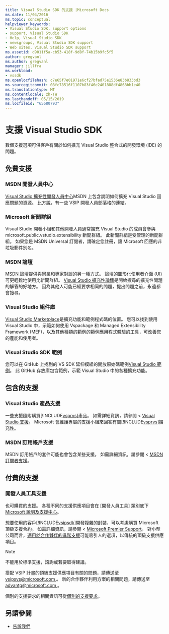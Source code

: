 ```yaml
---
title: Visual Studio SDK 的支援 |Microsoft Docs
ms.date: 11/04/2016
ms.topic: conceptual
helpviewer_keywords:
- Visual Studio SDK, support options
- support, Visual Studio SDK
- Help, Visual Studio SDK
- newsgroups, Visual Studio SDK support
- Web sites, Visual Studio SDK support
ms.assetid: d9011f5a-cb53-418f-9d8f-74b15b9fc5f5
author: gregvanl
ms.author: gregvanl
manager: jillfra
ms.workload:
- vssdk
ms.openlocfilehash: c7e65f7e01971e6cf27bfad75e1536e83b833bd3
ms.sourcegitcommit: 08fc78516f1107b83f46e2401888df4868bb1e40
ms.translationtype: MT
ms.contentlocale: zh-TW
ms.lasthandoff: 05/15/2019
ms.locfileid: "65680793"
---
```

# <a name="support-for-the-visual-studio-sdk"></a>支援 Visual Studio SDK
數個支援選項可供客戶有關於如何擴充 Visual Studio 整合式的開發環境 (IDE) 的問題。

## <a name="free-support"></a>免費支援

### <a name="msdn-development-center"></a>MSDN 開發人員中心
 [Visual Studio 擴充性開發人員中心](http://go.microsoft.com/fwlink/?LinkID=84381)MSDN 上包含說明如何擴充 Visual Studio 回應問題的資源。 比方說，有一些 VSIP 開發人員部落格的連結。

### <a name="microsoft-newsgroups"></a>Microsoft 新聞群組
 Visual Studio 開發小組和其他開發人員通常擴充 Visual Studio 的成員會參與 microsoft.public.vstudio.extensibility 新聞群組。 此新聞群組是受管理的新聞群組。 如果您是 MSDN Universal 訂閱者，請確定您註冊，讓 Microsoft 回應的非垃圾郵件別名。

### <a name="msdn-forums"></a>MSDN 論壇
 [MSDN 論壇](http://go.microsoft.com/fwlink/?LinkID=76632)提供與同業和專家對談的另一種方式。 論壇的圖形化使用者介面 (UI) 可更輕鬆地使用比新聞群組。 [Visual Studio 擴充性論壇](http://go.microsoft.com/fwlink/?LinkID=121964)是開始搜尋的擴充性問題的解答的好地方。 因為其他人可能已經要求相同的問題，提出問題之前，永遠都會搜尋。

### <a name="visual-studio-gallery"></a>Visual Studio 組件庫
 [Visual Studio Marketplace](https://marketplace.visualstudio.com/)是擴充功能和範例程式碼的位置。 您可以找到使用 Visual Studio 中，示範如何使用 Vspackage 和 Managed Extensibility Framework (MEF)，以及其他種類的範例的範例應用程式體驗的工具，可改善您的產能和使用者。

### <a name="visual-studio-sdk-samples"></a>Visual Studio SDK 範例

您可以在 GitHub 上找到的 VS SDK 延伸模組的開放原始碼範例[Visual Studio 範例](https://github.com/Microsoft/VSSDK-Extensibility-Samples)。 此 GitHub 存放庫包含範例，示範 Visual Studio 中的各種擴充功能。

## <a name="included-support"></a>包含的支援

### <a name="visual-studio-product-support"></a>Visual Studio 產品支援
 一些支援隨附購買[!INCLUDE[vsprvs](../code-quality/includes/vsprvs_md.md)]產品。 如需詳細資訊，請參閱 < [Visual Studio 支援](https://msdn.microsoft.com/vstudio/cc136615.aspx)。 Microsoft 會維護專屬的支援小組來回答有關[!INCLUDE[vsprvs](../code-quality/includes/vsprvs_md.md)]擴充性。

### <a name="msdn-subscription-support"></a>MSDN 訂用帳戶支援
 MSDN 訂用帳戶的套件可能也會包含某些支援。 如需詳細資訊，請參閱 < [MSDN 訂閱者支援](https://msdn.microsoft.com/subscriptions/aa718661.aspx)。

## <a name="paid-support"></a>付費的支援

### <a name="developer-tools-support"></a>開發人員工具支援

也可購買的支援。 各種不同的支援供應項目會在 [開發人員工具] 類別底下[Microsoft 說明及支援中心](https://support.microsoft.com/supportforbusiness/productselection?fltadd=sps-business-1&sapId=4fd4947b-15ea-ce01-080f-97f2ca3c76e8)。

想要使用的客戶[!INCLUDE[vsipsdk](../extensibility/includes/vsipsdk_md.md)]開發複雜的封裝，可以考慮購買 Microsoft 頂級支援合約。 如需詳細資訊，請參閱 < [Microsoft Premier Support](https://support.microsoft.com/premier)。 對小型公司而言，[適用於合作夥伴的進階支援](https://partner.microsoft.com/support/advanced-cloud-support)可能吸引人的選項，以傳統的頂級支援供應項目。

> [!NOTE]
> 不能用於標準支援，諮詢或若要取得建議。

搭配 VSIP 計畫的頂級支援供應項目有關的問題，請傳送至[ vsipsvs@microsoft.com ](mailto:vsipsvs@microsoft.com)。 新的合作夥伴利用方案的相關問題，請傳送至[ advantg@microsoft.com ](mailto:advantg@microsoft.com)。

個別的支援要求的相關資訊可從[個別的支援要求](http://go.microsoft.com/fwlink/?LinkID=82385)。

## <a name="see-also"></a>另請參閱

- [告訴我們](../ide/feedback-options.md)
